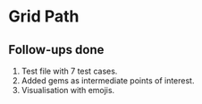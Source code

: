 # Grid Path

## Follow-ups done

1. Test file with 7 test cases.
2. Added gems as intermediate points of interest.
3. Visualisation with emojis.
